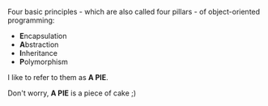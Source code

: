 Four basic principles - which are also called four pillars - of object-oriented programming:
- **E**ncapsulation
- **A**bstraction
- **I**nheritance
- **P**olymorphism

I like to refer to them as **A PIE**.

Don't worry, **A PIE** is a piece of cake ;)